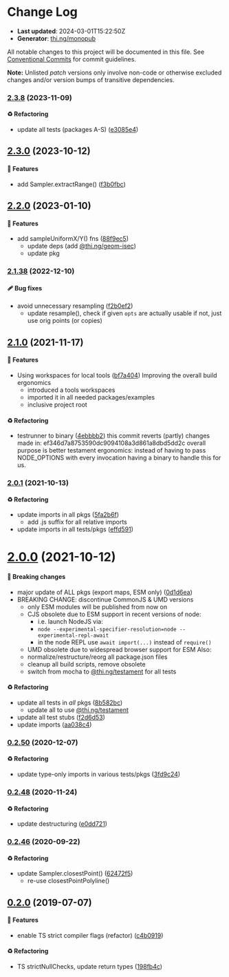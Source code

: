 # Change Log

- **Last updated**: 2024-03-01T15:22:50Z
- **Generator**: [thi.ng/monopub](https://thi.ng/monopub)

All notable changes to this project will be documented in this file.
See [Conventional Commits](https://conventionalcommits.org/) for commit guidelines.

**Note:** Unlisted _patch_ versions only involve non-code or otherwise excluded changes
and/or version bumps of transitive dependencies.

### [2.3.8](https://github.com/thi-ng/umbrella/tree/@thi.ng/geom-resample@2.3.8) (2023-11-09)

#### ♻️ Refactoring

- update all tests (packages A-S) ([e3085e4](https://github.com/thi-ng/umbrella/commit/e3085e4))

## [2.3.0](https://github.com/thi-ng/umbrella/tree/@thi.ng/geom-resample@2.3.0) (2023-10-12)

#### 🚀 Features

- add Sampler.extractRange() ([f3b0fbc](https://github.com/thi-ng/umbrella/commit/f3b0fbc))

## [2.2.0](https://github.com/thi-ng/umbrella/tree/@thi.ng/geom-resample@2.2.0) (2023-01-10)

#### 🚀 Features

- add sampleUniformX/Y() fns ([88f9ec5](https://github.com/thi-ng/umbrella/commit/88f9ec5))
  - update deps (add [@thi.ng/geom-isec](https://github.com/thi-ng/umbrella/tree/main/packages/geom-isec))
  - update pkg

### [2.1.38](https://github.com/thi-ng/umbrella/tree/@thi.ng/geom-resample@2.1.38) (2022-12-10)

#### 🩹 Bug fixes

- avoid unnecessary resampling ([f2b0ef2](https://github.com/thi-ng/umbrella/commit/f2b0ef2))
  - update resample(), check if given `opts` are actually usable
    if not, just use orig points (or copies)

## [2.1.0](https://github.com/thi-ng/umbrella/tree/@thi.ng/geom-resample@2.1.0) (2021-11-17)

#### 🚀 Features

- Using workspaces for local tools ([bf7a404](https://github.com/thi-ng/umbrella/commit/bf7a404))
  Improving the overall build ergonomics
  - introduced a tools workspaces
  - imported it in all needed packages/examples
  - inclusive project root

#### ♻️ Refactoring

- testrunner to binary ([4ebbbb2](https://github.com/thi-ng/umbrella/commit/4ebbbb2))
  this commit reverts (partly) changes made in:
  ef346d7a8753590dc9094108a3d861a8dbd5dd2c
  overall purpose is better testament ergonomics:
  instead of having to pass NODE_OPTIONS with every invocation
  having a binary to handle this for us.

### [2.0.1](https://github.com/thi-ng/umbrella/tree/@thi.ng/geom-resample@2.0.1) (2021-10-13)

#### ♻️ Refactoring

- update imports in all pkgs ([5fa2b6f](https://github.com/thi-ng/umbrella/commit/5fa2b6f))
  - add .js suffix for all relative imports
- update imports in all tests/pkgs ([effd591](https://github.com/thi-ng/umbrella/commit/effd591))

# [2.0.0](https://github.com/thi-ng/umbrella/tree/@thi.ng/geom-resample@2.0.0) (2021-10-12)

#### 🛑 Breaking changes

- major update of ALL pkgs (export maps, ESM only) ([0d1d6ea](https://github.com/thi-ng/umbrella/commit/0d1d6ea))
- BREAKING CHANGE: discontinue CommonJS & UMD versions
  - only ESM modules will be published from now on
  - CJS obsolete due to ESM support in recent versions of node:
    - i.e. launch NodeJS via:
    - `node --experimental-specifier-resolution=node --experimental-repl-await`
    - in the node REPL use `await import(...)` instead of `require()`
  - UMD obsolete due to widespread browser support for ESM
  Also:
  - normalize/restructure/reorg all package.json files
  - cleanup all build scripts, remove obsolete
  - switch from mocha to [@thi.ng/testament](https://github.com/thi-ng/umbrella/tree/main/packages/testament) for all tests

#### ♻️ Refactoring

- update all tests in _all_ pkgs ([8b582bc](https://github.com/thi-ng/umbrella/commit/8b582bc))
  - update all to use [@thi.ng/testament](https://github.com/thi-ng/umbrella/tree/main/packages/testament)
- update all test stubs ([f2d6d53](https://github.com/thi-ng/umbrella/commit/f2d6d53))
- update imports ([aa038c4](https://github.com/thi-ng/umbrella/commit/aa038c4))

### [0.2.50](https://github.com/thi-ng/umbrella/tree/@thi.ng/geom-resample@0.2.50) (2020-12-07)

#### ♻️ Refactoring

- update type-only imports in various tests/pkgs ([3fd9c24](https://github.com/thi-ng/umbrella/commit/3fd9c24))

### [0.2.48](https://github.com/thi-ng/umbrella/tree/@thi.ng/geom-resample@0.2.48) (2020-11-24)

#### ♻️ Refactoring

- update destructuring ([e0dd721](https://github.com/thi-ng/umbrella/commit/e0dd721))

### [0.2.46](https://github.com/thi-ng/umbrella/tree/@thi.ng/geom-resample@0.2.46) (2020-09-22)

#### ♻️ Refactoring

- update Sampler.closestPoint() ([62472f5](https://github.com/thi-ng/umbrella/commit/62472f5))
  - re-use closestPointPolyline()

## [0.2.0](https://github.com/thi-ng/umbrella/tree/@thi.ng/geom-resample@0.2.0) (2019-07-07)

#### 🚀 Features

- enable TS strict compiler flags (refactor) ([c4b0919](https://github.com/thi-ng/umbrella/commit/c4b0919))

#### ♻️ Refactoring

- TS strictNullChecks, update return types ([198fb4c](https://github.com/thi-ng/umbrella/commit/198fb4c))
